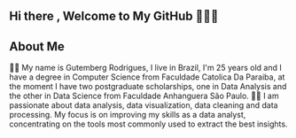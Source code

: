 ## Hi there , Welcome to My GitHub 👋🙋🏻

## About Me
🧑‍🎓 My name is Gutemberg Rodrigues, I live in Brazil, I'm 25 years old and I have a degree in Computer Science from Faculdade Catolica Da Paraiba, at the moment I have two postgraduate scholarships, one in Data Analysis and the other in Data Science from Faculdade Anhanguera São Paulo. 👨‍💻 I am passionate about data analysis, data visualization, data cleaning and data processing. My focus is on improving my skills as a data analyst, concentrating on the tools most commonly used to extract the best insights.
 
